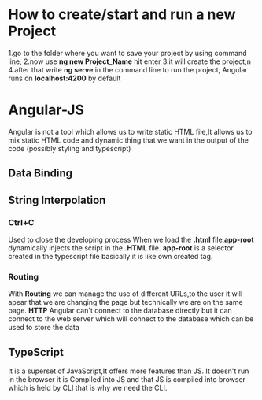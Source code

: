 #   How to create/start and run a new Project
   1.go to the folder where you want to save your project by using command line,
   2.now use **ng new Project_Name** hit enter
   3.it will create the project,n
   4.after that write **ng serve** in the command line to run the project,
    Angular runs on **localhost:4200** by default
# Angular-JS
Angular is not a tool which allows us to write static HTML file,It allows us to mix static HTML code and dynamic thing that we want in the output of the code (possibly styling and typescript)
##  Data Binding
##  String Interpolation
### Ctrl+C
   Used to close the developing process
   When we load the **.html** file,**app-root** dynamically injects the script in the **.HTML** file.
   **app-root** is a selector created in the typescript file basically it is like own created tag.
### Routing
With **Routing** we can manage the use of different URLs,to the user it will apear that we are changing the page but technically we are on the same page.
**HTTP** Angular can't connect to the database directly but it can connect to the web server which will connect to the database which can be used to store the data
## TypeScript
It is a superset of JavaScript,It offers more features than JS.
It doesn't run in the browser it is Compiled into JS and that JS is compiled into browser which is held by CLI that is why we need the CLI.
